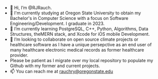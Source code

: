 - 👋 Hi, I’m @RJRauch. 
- 👀 I'm currently studying at Oregon State University to obtain my Bachelor's in Computer Science with a focus on Software Engineering/Development. I graduate in 2023.
- 🌱 I’m currently learning PostgreSQL, C++, Python, Algorithms, Data Structures, theMERN stack, and Xcode for iOS mobile Development.
- 💞️ I’m looking to collaborate on open source climate projects or healthcare software as I have a unique persepctive as an end user of many healthcare electronic medical records as former healthcare provider. 
- Please be patient as I migrate over my local repository to populate my Github with my former and current projects. 
- 📫 You can reach me at rauchry@oregonstate.edu

<!---
RJRauch/RJRauch is a ✨ special ✨ repository because its `README.md` (this file) appears on your GitHub profile.
You can click the Preview link to take a look at your changes.
--->
